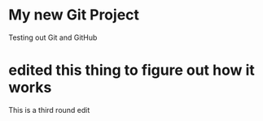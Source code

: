 # My new Git Project

Testing out Git and GitHub

# edited this thing to figure out how it works

This is a third round edit


